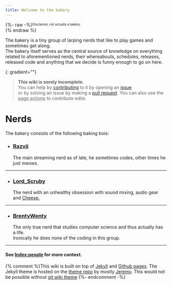 ```yaml
---
title: Welcome to the bakery
---
```


{%- raw -%}<sup><sub>Disclaimer, not actually a bakery.</sub></sup><br>{% endraw %}

The bakery is a tiny group of larping nerds that like to play games and sometimes get along.  
The bakery itself serves as the central source of knowledge on everything related to aforementioned nerds, their whereabouts, schedules, releases, released code and anything that we decide is funny enough to go on here.

{: gradient=""}

> **This wiki is sorely incomplete**.  
> You can help by [contributing](https://github.com/razvii22/Bakery-Wiki/tree/main/.github/CONTRIBUTING.md) to it by opening an [issue](https://github.com/razvii22/Bakery-Wiki/issues)  
> or by solving an issue by making a [pull request](https://github.com/razvii22/Bakery-Wiki/pulls).
> You can also use the <abbr title="The buttons at the top right on the navigation bar">page actions</abbr> to contribute edits.

# Nerds

The bakery consists of the following baking bois:

- ### [Razvii](/wiki/people/razvii.md)
  The main streaming nerd as of late, he sometimes codes, other times he just meows.

---

- ### [Lord_Scruby](/wiki/people/jeremy.md)
  The nerd with an unhealthy obsession with sound mixing, audio gear and [Cheese.](/wiki/people/jeremy.md#Cheese)

---

- ### [BrentyWenty](/wiki/people/brent.md)
  The only true nerd that studies computer science and thus actually has a life.  
  Ironically he does none of the coding in this group.

---
#### See [Index:people](/wiki/people/) for more context.


{% comment %}This wiki is built on top of [Jekyll](https://jekyllrb.com/) and [Github pages](https://pages.github.com/).
The Jekyll theme is hosted on the [theme repo](https://github.com/razvii22/bakery-wiki-theme) by mostly [Jeremy](/wiki/people/jeremy.md).
This would not be possible without [git wiki theme](https://github.com/Drassil/git-wiki-theme) {%- endcomment -%}